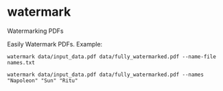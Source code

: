 # watermark
Watermarking PDFs

Easily Watermark PDFs. Example:

```
watermark data/input_data.pdf data/fully_watermarked.pdf --name-file names.txt
```


```
watermark data/input_data.pdf data/fully_watermarked.pdf --names "Napoleon" "Sun" "Ritu"
```

